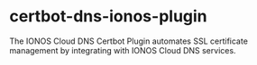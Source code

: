 # certbot-dns-ionos-plugin
The IONOS Cloud DNS Certbot Plugin automates SSL certificate management by integrating with IONOS Cloud DNS services.
